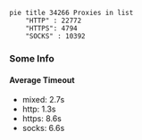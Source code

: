
```mermaid
pie title 34266 Proxies in list
    "HTTP" : 22772
    "HTTPS": 4794
    "SOCKS" : 10392
```

### Some Info
#### Average Timeout

- mixed: 2.7s
- http: 1.3s
- https: 8.6s
- socks: 6.6s